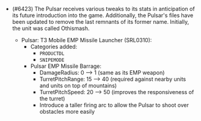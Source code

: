 - (#6423) The Pulsar receives various tweaks to its stats in anticipation of its future introduction into the game. Additionally, the Pulsar's files have been updated to remove the last remnants of its former name. Initially, the unit was called Othismash.

  - Pulsar: T3 Mobile EMP Missile Launcher (SRL0310):
    - Categories added:
      - `PRODUCTDL`
      - `SNIPEMODE`
    - Pulsar EMP Missile Barrage:
      - DamageRadius: 0 --> 1 (same as its EMP weapon)
      - TurretPitchRange: 15 --> 40 (required against nearby units and units on top of mountains)
      - TurretPitchSpeed: 20 --> 50 (improves the responsiveness of the turret)
      - Introduce a taller firing arc to allow the Pulsar to shoot over obstacles more easily
